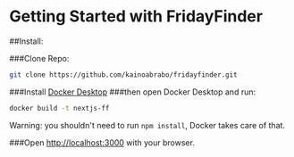 # Getting Started with FridayFinder

##Install:

###Clone Repo:
```bash
git clone https://github.com/kainoabrabo/fridayfinder.git
```

###Install [Docker Desktop](https://www.docker.com/)
###then open Docker Desktop and run:
```bash
docker build -t nextjs-ff
```
Warning: you shouldn't need to run `npm install`, Docker takes care of that.


###Open [http://localhost:3000](http://localhost:3000) with your browser.
